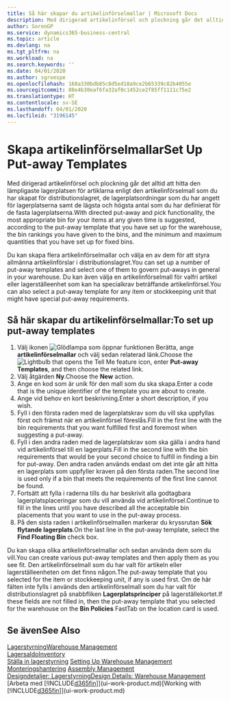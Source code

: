```yaml
---
title: Så här skapar du artikelinförselmallar | Microsoft Docs
description: Med dirigerad artikelinförsel och plockning går det alltid att hitta den lämpligaste lagerplatsen för artiklarna enligt den artikelinförselmall som du har skapat för distributionslagret, de lagerplatsordningar som du har angett för lagerplatserna samt de lägsta och högsta antal som du har definierat för de fasta lagerplatserna.
author: SorenGP
ms.service: dynamics365-business-central
ms.topic: article
ms.devlang: na
ms.tgt_pltfrm: na
ms.workload: na
ms.search.keywords: ''
ms.date: 04/01/2020
ms.author: sgroespe
ms.openlocfilehash: 168a330bdb85c8d5ed18a9ce2b65339c82b4055e
ms.sourcegitcommit: 88e4b30eaf6fa32af0c1452ce2f85ff1111c75e2
ms.translationtype: HT
ms.contentlocale: sv-SE
ms.lasthandoff: 04/01/2020
ms.locfileid: "3196145"
---
```

# <a name="set-up-put-away-templates"></a><span data-ttu-id="91764-103">Skapa artikelinförselmallar</span><span class="sxs-lookup"><span data-stu-id="91764-103">Set Up Put-away Templates</span></span>
<span data-ttu-id="91764-104">Med dirigerad artikelinförsel och plockning går det alltid att hitta den lämpligaste lagerplatsen för artiklarna enligt den artikelinförselmall som du har skapat för distributionslagret, de lagerplatsordningar som du har angett för lagerplatserna samt de lägsta och högsta antal som du har definierat för de fasta lagerplatserna.</span><span class="sxs-lookup"><span data-stu-id="91764-104">With directed put-away and pick functionality, the most appropriate bin for your items at any given time is suggested, according to the put-away template that you have set up for the warehouse, the bin rankings you have given to the bins, and the minimum and maximum quantities that you have set up for fixed bins.</span></span>  

<span data-ttu-id="91764-105">Du kan skapa flera artikelinförselmallar och välja en av dem för att styra allmänna artikelinförslar i distributionslagret.</span><span class="sxs-lookup"><span data-stu-id="91764-105">You can set up a number of put-away templates and select one of them to govern put-aways in general in your warehouse.</span></span> <span data-ttu-id="91764-106">Du kan även välja en artikelinförselmall för valfri artikel eller lagerställeenhet som kan ha specialkrav beträffande artikelinförsel.</span><span class="sxs-lookup"><span data-stu-id="91764-106">You can also select a put-away template for any item or stockkeeping unit that might have special put-away requirements.</span></span>  

## <a name="to-set-up-put-away-templates"></a><span data-ttu-id="91764-107">Så här skapar du artikelinförselmallar:</span><span class="sxs-lookup"><span data-stu-id="91764-107">To set up put-away templates</span></span>  
1.  <span data-ttu-id="91764-108">Välj ikonen ![Glödlampa som öppnar funktionen Berätta](media/ui-search/search_small.png "Berätta vad du vill göra"), ange **artikelinförselmallar** och välj sedan relaterad länk.</span><span class="sxs-lookup"><span data-stu-id="91764-108">Choose the ![Lightbulb that opens the Tell Me feature](media/ui-search/search_small.png "Tell me what you want to do") icon, enter **Put-away Templates**, and then choose the related link.</span></span>  
2.  <span data-ttu-id="91764-109">Välj åtgärden **Ny**.</span><span class="sxs-lookup"><span data-stu-id="91764-109">Choose the **New** action.</span></span>  
3.  <span data-ttu-id="91764-110">Ange en kod som är unik för den mall som du ska skapa.</span><span class="sxs-lookup"><span data-stu-id="91764-110">Enter a code that is the unique identifier of the template you are about to create.</span></span>  
4.  <span data-ttu-id="91764-111">Ange vid behov en kort beskrivning.</span><span class="sxs-lookup"><span data-stu-id="91764-111">Enter a short description, if you wish.</span></span>  
5.  <span data-ttu-id="91764-112">Fyll i den första raden med de lagerplatskrav som du vill ska uppfyllas först och främst när en artikelinförsel föreslås.</span><span class="sxs-lookup"><span data-stu-id="91764-112">Fill in the first line with the bin requirements that you want fulfilled first and foremost when suggesting a put-away.</span></span>  
6.  <span data-ttu-id="91764-113">Fyll i den andra raden med de lagerplatskrav som ska gälla i andra hand vid artikelinförsel till en lagerplats.</span><span class="sxs-lookup"><span data-stu-id="91764-113">Fill in the second line with the bin requirements that would be your second choice to fulfill in finding a bin for put-away.</span></span> <span data-ttu-id="91764-114">Den andra raden används endast om det inte går att hitta en lagerplats som uppfyller kraven på den första raden.</span><span class="sxs-lookup"><span data-stu-id="91764-114">The second line is used only if a bin that meets the requirements of the first line cannot be found.</span></span>  
7.  <span data-ttu-id="91764-115">Fortsätt att fylla i raderna tills du har beskrivit alla godtagbara lagerplatsplaceringar som du vill använda vid artikelinförsel.</span><span class="sxs-lookup"><span data-stu-id="91764-115">Continue to fill in the lines until you have described all the acceptable bin placements that you want to use in the put-away process.</span></span>  
8.  <span data-ttu-id="91764-116">På den sista raden i artikelinförselmallen markerar du kryssrutan **Sök flytande lagerplats**.</span><span class="sxs-lookup"><span data-stu-id="91764-116">On the last line in the put-away template, select the **Find Floating Bin** check box.</span></span>  

<span data-ttu-id="91764-117">Du kan skapa olika artikelinförselmallar och sedan använda dem som du vill.</span><span class="sxs-lookup"><span data-stu-id="91764-117">You can create various put-away templates and then apply them as you see fit.</span></span> <span data-ttu-id="91764-118">Den artikelinförselmall som du har valt för artikeln eller lagerställeenheten om det finns någon.</span><span class="sxs-lookup"><span data-stu-id="91764-118">The put-away template that you selected for the item or stockkeeping unit, if any is used first.</span></span> <span data-ttu-id="91764-119">Om de här fälten inte fylls i används den artikelinförselmall som du har valt för distributionslagret på snabbfliken **Lagerplatsprinciper** på lagerställekortet.</span><span class="sxs-lookup"><span data-stu-id="91764-119">If these fields are not filled in, then the put-away template that you selected for the warehouse on the **Bin Policies** FastTab on the location card is used.</span></span>  

## <a name="see-also"></a><span data-ttu-id="91764-120">Se även</span><span class="sxs-lookup"><span data-stu-id="91764-120">See Also</span></span>  
[<span data-ttu-id="91764-121">Lagerstyrning</span><span class="sxs-lookup"><span data-stu-id="91764-121">Warehouse Management</span></span>](warehouse-manage-warehouse.md)  
[<span data-ttu-id="91764-122">Lagersaldo</span><span class="sxs-lookup"><span data-stu-id="91764-122">Inventory</span></span>](inventory-manage-inventory.md)  
<span data-ttu-id="91764-123">[Ställa in lagerstyrning](warehouse-setup-warehouse.md)   </span><span class="sxs-lookup"><span data-stu-id="91764-123">[Setting Up Warehouse Management](warehouse-setup-warehouse.md)   </span></span>  
<span data-ttu-id="91764-124">[Monteringshantering](assembly-assemble-items.md)  </span><span class="sxs-lookup"><span data-stu-id="91764-124">[Assembly Management](assembly-assemble-items.md)  </span></span>  
[<span data-ttu-id="91764-125">Designdetaljer: Lagerstyrning</span><span class="sxs-lookup"><span data-stu-id="91764-125">Design Details: Warehouse Management</span></span>](design-details-warehouse-management.md)  
<span data-ttu-id="91764-126">[Arbeta med [!INCLUDE[d365fin](includes/d365fin_md.md)]](ui-work-product.md)</span><span class="sxs-lookup"><span data-stu-id="91764-126">[Working with [!INCLUDE[d365fin](includes/d365fin_md.md)]](ui-work-product.md)</span></span>
